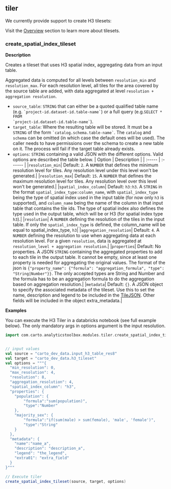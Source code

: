 ## tiler

<div class="badges"><div class="advanced"></div></div>

We currently provide support to create H3 tilesets:

Visit the [Overview](/analytics-toolbox-bigquery/overview/tilesets) section to learn more about tilesets.


### create_spatial_index_tileset

**Description**

Creates a tileset that uses H3 spatial index, aggregating data from an input table.

Aggregated data is computed for all levels between `resolution_min` and `resolution_max`. For each resolution level, all tiles for the area covered by the source table are added, with data aggregated at level `resolution + aggregation resolution`.

* `source_table`: `STRING` that can either be a quoted qualified table name (e.g. <code>\`project-id.dataset-id.table-name\`</code>) or a full query (e.g.<code>SELECT * FROM \`project-id.dataset-id.table-name\`</code>).
* `target_table`: Where the resulting table will be stored. It must be a `STRING` of the form <code>\`catalog.schema.table-name\`</code>. The `catalog` and `schema` can be omitted (in which case the default ones will be used). The caller needs to have permissions over the schema to create a new table on it. The process will fail if the target table already exists.
* `options`: `STRING` containing a valid JSON with the different options. Valid options are described the table below.
| Option | Description |
| :----- | :------ |
|`resolution_min`| Default: `2`. A `NUMBER` that defines the minimum resolution level for tiles. Any resolution level under this level won't be generated.|
|`resolution_max`| Default: `15`. A `NUMBER` that defines the maximum resolution level for tiles. Any resolution level over this level won't be generated.|
|`spatial_index_column`| Default: `h3:h3`. A `STRING` in the format `spatial_index_type:column_name`, with `spatial_index_type` being the type of spatial index used in the input table (for now only `h3` is supported), and `column_name` being the name of the column in that input table that contains the tile ids. The type of spatial index also defines the type used in the output table, which will be or H3 (for spatial index type `h3`).|
|`resolution`| A `NUMBER` defining the resolution of the tiles in the input table. If only the `spatial_index_type` is defined, the column_name will be equal to spatial_index_type, `h3`|
|`aggregation_resolution`| Default: `4`. A `NUMBER` defining the resolution to use when aggregating data at each resolution level. For a given `resolution`, data is aggregated at `resolution_level + aggregation resolution`.|
|`properties`| Default: No properties. A JSON `STRING` containing the aggregated properties to add to each tile in the output table. It cannot be empty, since at least one property is needed for aggregating the original values. The format of the json is `{"property_name": {"formula": "aggregation_formula", "type": "String|Number"}}`. The only accepted types are String and Number and the formula has to be an aggregation formula to do the aggregation based on aggregation resolution.|
|`metadata`| Default: `{}`. A JSON object to specify the associated metadata of the tileset. Use this to set the name, description and legend to be included in the [TileJSON](https://github.com/mapbox/tilejson-spec/tree/master/2.2.0). Other fields will be included in the object extra_metadata.|

**Examples**

You can execute the H3 Tiler in a databricks notebook (see full example below). The only mandatory args in options argument is the input resolution.

```scala
import com.carto.analyticstoolbox.modules.tiler.create_spatial_index_tileset


// input values
val source = "carto_dev_data.input_h3_table_res8"
val target = "carto_dev_data.h3_tileset"
val options = """{
  "min_resolution": 0,
  "max_resolution": 4,
  "resolution": 8,
  "aggregation_resolution": 4,
  "spatial_index_column": "h3",
  "properties": {
    "population": {
        "formula":"sum(population)",
        "type":"Number"
    },
    "majority_sex": {
        "formula":"if(sum(male) > sum(female), 'male', 'female')",
        "type":"String"
    }
  },
  "metadata": {
    "name":"name_a",
    "description": "description_a",
    "legend": "the_legend",
    "extra01": "extra_field"
  }
}"""

// Execute tiler
create_spatial_index_tileset(source, target, options)
```
